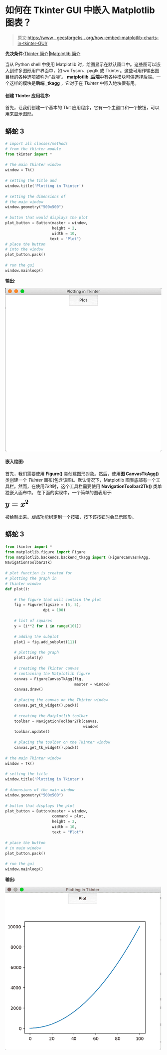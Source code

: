 # 如何在 Tkinter GUI 中嵌入 Matplotlib 图表？

> 原文:[https://www . geesforgeks . org/how-embed-matplotlib-charts-in-tkinter-GUI/](https://www.geeksforgeeks.org/how-to-embed-matplotlib-charts-in-tkinter-gui/)

**先决条件:**[Tkinter 简介](https://www.geeksforgeeks.org/python-gui-tkinter/)**|**[Matplotlib 简介](https://www.geeksforgeeks.org/python-introduction-matplotlib/)

当从 Python shell 中使用 Matplotlib 时，绘图显示在默认窗口中。这些图可以嵌入到许多图形用户界面中，如 wx Tyson、pygtk 或 Tkinter。这些可用作输出图目标的各种选项被称为“*后端*”。 **matplotlib .后端**中有各种模块可供选择后端。一个这样的模块是**后端 _tkagg** ，它对于在 *Tkinter* 中嵌入地块很有用。

#### 创建 Tkinter 应用程序:

首先，让我们创建一个基本的 Tkit 应用程序，它有一个主窗口和一个按钮，可以用来显示图形。

## 蟒蛇 3

```py
# import all classes/methods
# from the tkinter module
from tkinter import *

# The main tkinter window
window = Tk()

# setting the title and 
window.title('Plotting in Tkinter')

# setting the dimensions of 
# the main window
window.geometry("500x500")

# button that would displays the plot
plot_button = Button(master = window,
                     height = 2,
                     width = 10,
                    text = "Plot")
# place the button
# into the window
plot_button.pack()

# run the gui
window.mainloop()
```

**输出:**

![tkinter simple window](img/59fab95193df857236575b78e7b5dc58.png)

#### 嵌入绘图:

首先，我们需要使用 **Figure()** 类创建图形对象。然后，使用**图 CanvasTkAgg()** 类创建一个 *Tkinter* 画布(包含该图)。默认情况下，Matplotlib 图表底部有一个工具栏。然而，在使用*Tkit*时，这个工具栏需要使用 **NavigationToolbar2Tk()** 类单独嵌入画布中。
在下面的实现中，一个简单的图表用于:

![y = x^2    ](img/3b2d645d46bdbba42ad166807dc56e66.png "Rendered by QuickLaTeX.com")

被绘制出来。*绘图*功能绑定到一个按钮，按下该按钮时会显示图形。

## 蟒蛇 3

```py
from tkinter import * 
from matplotlib.figure import Figure
from matplotlib.backends.backend_tkagg import (FigureCanvasTkAgg, 
NavigationToolbar2Tk)

# plot function is created for 
# plotting the graph in 
# tkinter window
def plot():

    # the figure that will contain the plot
    fig = Figure(figsize = (5, 5),
                 dpi = 100)

    # list of squares
    y = [i**2 for i in range(101)]

    # adding the subplot
    plot1 = fig.add_subplot(111)

    # plotting the graph
    plot1.plot(y)

    # creating the Tkinter canvas
    # containing the Matplotlib figure
    canvas = FigureCanvasTkAgg(fig,
                               master = window)  
    canvas.draw()

    # placing the canvas on the Tkinter window
    canvas.get_tk_widget().pack()

    # creating the Matplotlib toolbar
    toolbar = NavigationToolbar2Tk(canvas,
                                   window)
    toolbar.update()

    # placing the toolbar on the Tkinter window
    canvas.get_tk_widget().pack()

# the main Tkinter window
window = Tk()

# setting the title 
window.title('Plotting in Tkinter')

# dimensions of the main window
window.geometry("500x500")

# button that displays the plot
plot_button = Button(master = window, 
                     command = plot,
                     height = 2, 
                     width = 10,
                     text = "Plot")

# place the button 
# in main window
plot_button.pack()

# run the gui
window.mainloop()
```

**输出:**

![tkinter with plot](img/75ecad058e9c69eafe82417513ea5170.png)